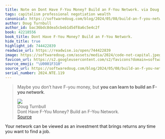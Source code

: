 ```yaml
---
title: Note on Dont Have F-You Money? Build an F-You Network. via Doug Turnbull
tags: capitalism professional negotiation wealth
canonical: https://softwaredoug.com/blog/2024/05/08/build-an-f-you-network
author: Doug Turnbull
author_id: bac36bdc8dea5cbeb1d5df8a6c5e4c2f
book: 42218556
book_title: Dont Have F-You Money? Build an F-You Network.
hide_title: true
highlight_id: 744422839
readwise_url: https://readwise.io/open/744422839
image: https://softwaredoug.com/assets/media/2024/code-not-capital.jpeg
favicon_url: https://s2.googleusercontent.com/s2/favicons?domain=softwaredoug.com
source_emoji: "\U0001F310"
source_url: https://softwaredoug.com/blog/2024/05/08/build-an-f-you-network#:~:text=Maybe%20you%20don%E2%80%99t,an%20F-you%20network**.
serial_number: 2024.NTE.119
---
```

> Maybe you don’t have F-you money, but **you can learn to build an F-you network**.
> <div class="quoteback-footer"><div class="quoteback-avatar"><img class="mini-favicon" src="https://s2.googleusercontent.com/s2/favicons?domain=softwaredoug.com"></div><div class="quoteback-metadata"><div class="metadata-inner"><span style="display:none">FROM:</span><div aria-label="Doug Turnbull" class="quoteback-author"> Doug Turnbull</div><div aria-label="Dont Have F-You Money? Build an F-You Network." class="quoteback-title"> Dont Have F-You Money? Build an F-You Network.</div></div></div><div class="quoteback-backlink"><a target="_blank" aria-label="go to the full text of this quotation" rel="noopener" href="https://softwaredoug.com/blog/2024/05/08/build-an-f-you-network#:~:text=Maybe%20you%20don%E2%80%99t,an%20F-you%20network**." class="quoteback-arrow"> Source</a></div></div>

Your network can be viewed as an investment that brings returns any time you want to find a job.